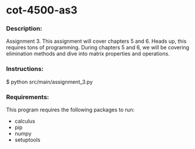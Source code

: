 # cot-4500-as3

### Description:

Assignment 3. This assignment will cover chapters 5 and 6. Heads up, this requires tons of programming.
During chapters 5 and 6, we will be covering elimination methods and dive into matrix
properties and operations. 

### Instructions:

$ python src/main/assignment_3.py

### Requirements:

This program requires the following packages to run:
- calculus
- pip
- numpy
- setuptools